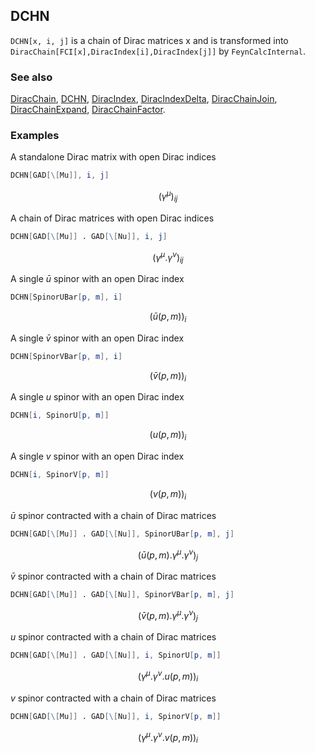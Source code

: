 ## DCHN

`DCHN[x, i, j]` is a chain of Dirac matrices x and is transformed into `DiracChain[FCI[x],DiracIndex[i],DiracIndex[j]]` by `FeynCalcInternal`.

### See also

[DiracChain](DiracChain), [DCHN](DCHN), [DiracIndex](DiracIndex), [DiracIndexDelta](DiracIndexDelta), [DiracChainJoin](DiracChainJoin), [DiracChainExpand](DiracChainExpand), [DiracChainFactor](DiracChainFactor).

### Examples

A standalone Dirac matrix with open Dirac indices

```mathematica
DCHN[GAD[\[Mu]], i, j]
```

$$\left(\gamma ^{\mu }\right){}_{ij}$$

A chain of Dirac matrices with open Dirac indices

```mathematica
DCHN[GAD[\[Mu]] . GAD[\[Nu]], i, j]
```

$$\left(\gamma ^{\mu }.\gamma ^{\nu }\right){}_{ij}$$

A single $\bar{u}$ spinor with an open Dirac index

```mathematica
DCHN[SpinorUBar[p, m], i]
```

$$\left(\bar{u}(p,m)\right)_i$$

A single $\bar{v}$ spinor with an open Dirac index

```mathematica
DCHN[SpinorVBar[p, m], i]
```

$$\left(\bar{v}(p,m)\right)_i$$

A single $u$ spinor with an open Dirac index

```mathematica
DCHN[i, SpinorU[p, m]]
```

$$(u(p,m))_i$$

A single $v$ spinor with an open Dirac index

```mathematica
DCHN[i, SpinorV[p, m]]
```

$$(v(p,m))_i$$

$\bar{u}$ spinor contracted with a chain of Dirac matrices

```mathematica
DCHN[GAD[\[Mu]] . GAD[\[Nu]], SpinorUBar[p, m], j]
```

$$\left(\bar{u}(p,m).\gamma ^{\mu }.\gamma ^{\nu }\right){}_j$$

$\bar{v}$ spinor contracted with a chain of Dirac matrices

```mathematica
DCHN[GAD[\[Mu]] . GAD[\[Nu]], SpinorVBar[p, m], j]
```

$$\left(\bar{v}(p,m).\gamma ^{\mu }.\gamma ^{\nu }\right){}_j$$

 $u$ spinor contracted with a chain of Dirac matrices

```mathematica
DCHN[GAD[\[Mu]] . GAD[\[Nu]], i, SpinorU[p, m]]
```

$$\left(\gamma ^{\mu }.\gamma ^{\nu }.u(p,m)\right){}_i$$

 $v$ spinor contracted with a chain of Dirac matrices

```mathematica
DCHN[GAD[\[Mu]] . GAD[\[Nu]], i, SpinorV[p, m]]
```

$$\left(\gamma ^{\mu }.\gamma ^{\nu }.v(p,m)\right){}_i$$